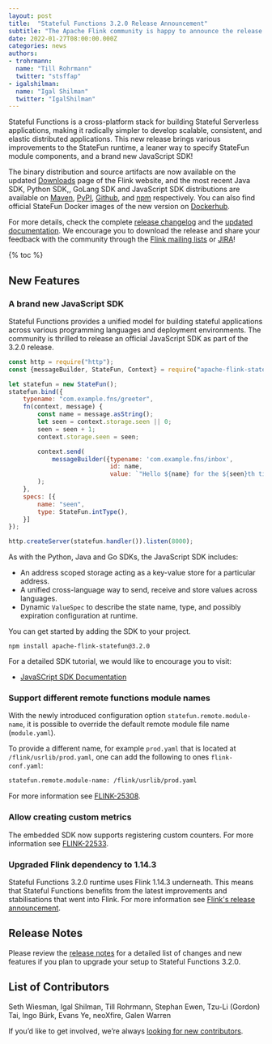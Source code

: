 ```yaml
---
layout: post
title:  "Stateful Functions 3.2.0 Release Announcement"
subtitle: "The Apache Flink community is happy to announce the release of Stateful Functions (StateFun) 3.2.0."
date: 2022-01-27T08:00:00.000Z
categories: news
authors:
- trohrmann:
  name: "Till Rohrmann"
  twitter: "stsffap"
- igalshilman:
  name: "Igal Shilman"
  twitter: "IgalShilman"
---
```


Stateful Functions is a cross-platform stack for building Stateful Serverless applications, making it radically simpler to develop scalable, consistent, and elastic distributed applications.
This new release brings various improvements to the StateFun runtime, a leaner way to specify StateFun module components, and a brand new JavaScript SDK!

The binary distribution and source artifacts are now available on the updated [Downloads](https://flink.apache.org/downloads.html)
page of the Flink website, and the most recent Java SDK, Python SDK,, GoLang SDK and JavaScript SDK distributions are available on [Maven](https://search.maven.org/artifact/org.apache.flink/statefun-sdk-java/3.2.0/jar), [PyPI](https://pypi.org/project/apache-flink-statefun/), [Github](https://github.com/apache/flink-statefun/tree/statefun-sdk-go/v3.2.0), and [npm](https://www.npmjs.com/package/apache-flink-statefun) respectively.
You can also find official StateFun Docker images of the new version on [Dockerhub](https://hub.docker.com/r/apache/flink-statefun).

For more details, check the complete [release changelog](https://issues.apache.org/jira/secure/ReleaseNote.jspa?projectId=12315522&version=12350540)
and the [updated documentation]({{site.DOCS_BASE_URL}}flink-statefun-docs-release-3.2/).
We encourage you to download the release and share your feedback with the community through the [Flink mailing lists](https://flink.apache.org/community.html#mailing-lists)
or [JIRA](https://issues.apache.org/jira/browse/)!

{% toc %}

## New Features

### A brand new JavaScript SDK

Stateful Functions provides a unified model for building stateful applications across various programming languages and deployment environments.
The community is thrilled to release an official JavaScript SDK as part of the 3.2.0 release.

```js
const http = require("http");
const {messageBuilder, StateFun, Context} = require("apache-flink-statefun");

let statefun = new StateFun();
statefun.bind({
    typename: "com.example.fns/greeter",
    fn(context, message) {
        const name = message.asString();
        let seen = context.storage.seen || 0;
        seen = seen + 1;
        context.storage.seen = seen;

        context.send(
            messageBuilder({typename: 'com.example.fns/inbox',
                            id: name,
                            value: `"Hello ${name} for the ${seen}th time!"`})
        );
    },
    specs: [{
        name: "seen",
        type: StateFun.intType(),
    }]
});

http.createServer(statefun.handler()).listen(8000);
```

As with the Python, Java and Go SDKs, the JavaScript SDK includes:

  - An address scoped storage acting as a key-value store for a particular address.
  - A unified cross-language way to send, receive and store values across languages.
  - Dynamic `ValueSpec` to describe the state name, type, and possibly expiration configuration at runtime.

You can get started by adding the SDK to your project.

`npm install apache-flink-statefun@3.2.0`

For a detailed SDK tutorial, we would like to encourage you to visit:

  - [JavaSCript SDK Documentation]({{site.DOCS_BASE_URL}}flink-statefun-docs-release-3.2/docs/sdk/js/)

### Support different remote functions module names

With the newly introduced configuration option `statefun.remote.module-name`, it is possible to override the default remote module file name (`module.yaml`).

To provide a different name, for example `prod.yaml` that is located at `/flink/usrlib/prod.yaml`, one can add the following to ones `flink-conf.yaml`:

```bash
statefun.remote.module-name: /flink/usrlib/prod.yaml
```

For more information see [FLINK-25308](https://issues.apache.org/jira/browse/FLINK-25308).

### Allow creating custom metrics

The embedded SDK now supports registering custom counters.
For more information see [FLINK-22533](https://issues.apache.org/jira/browse/FLINK-22533).

### Upgraded Flink dependency to 1.14.3

Stateful Functions 3.2.0 runtime uses Flink 1.14.3 underneath.
This means that Stateful Functions benefits from the latest improvements and stabilisations that went into Flink.
For more information see [Flink's release announcement](https://flink.apache.org/news/2022/01/17/release-1.14.3.html).

## Release Notes

Please review the [release notes](https://issues.apache.org/jira/secure/ReleaseNote.jspa?projectId=12315522&version=12350540)
for a detailed list of changes and new features if you plan to upgrade your setup to Stateful Functions 3.2.0.

## List of Contributors

Seth Wiesman, Igal Shilman, Till Rohrmann, Stephan Ewen, Tzu-Li (Gordon) Tai, Ingo Bürk, Evans Ye, neoXfire, Galen Warren

If you’d like to get involved, we’re always [looking for new contributors](https://github.com/apache/flink-statefun#contributing).
